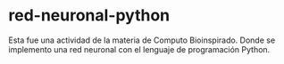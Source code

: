# red-neuronal-python
Esta fue una actividad de la materia de Computo Bioinspirado.
Donde se implemento una red neuronal con el lenguaje de programación Python.
```
